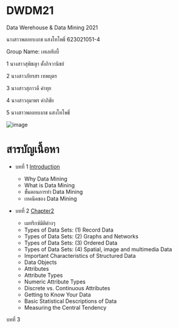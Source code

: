 # DWDM21
Data Werehouse &amp; Data Mining 2021

นางสาวพลอยบงกช แสงโทโพธิ์ 623021051-4

Group Name: เทเลทับบี้

1 นางสาวสุพิชญา ตั้งกิจวานิชย์

2 นางสาวภัทรสร เทพบุตร

3 นางสาวสุภาวดี คำทุย

4 นางสาวอุมาพร คำภิชัย

5 นางสาวพลอยบงกช แสงโทโพธิ์

![image](https://user-images.githubusercontent.com/76931108/126358518-648d6679-209d-4c46-a4f9-4679eb13680d.png)

# สารบัญเนื้อหา

* บทที่ 1 [Introduction](https://github.com/ploybongkot/DWDM21/blob/main/HW-Chapter1_623021051-4.pdf)
  * Why Data Mining
  * What is Data Mining
  * ขั้นตอนการทำ Data Mining
  * เทคนิคของ Data Mining

* บทที่ 2 [Chapter2](https://github.com/ploybongkot/DWDM21/blob/main/HW2.1Chapter2_623021051-4.pdf)
  * เมทริกซ์มิติต่างๆ
  * Types of Data Sets: (1) Record Data
  * Types of Data Sets: (2) Graphs and Networks
  * Types of Data Sets: (3) Ordered Data
  * Types of Data Sets: (4) Spatial, image and multimedia Data
  * Important Characteristics of Structured Data
  * Data Objects
  * Attributes
  * Attribute Types
  * Numeric Attribute Types
  * Discrete vs. Continuous Attributes
  * Getting to Know Your Data
  * Basic Statistical Descriptions of Data
  * Measuring the Central Tendency

บทที่ 3 
